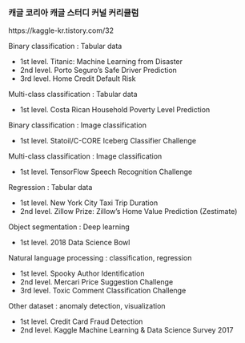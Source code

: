 <h3>캐글 코리아 캐글 스터디 커널 커리큘럼</h3>
https://kaggle-kr.tistory.com/32

Binary classification : Tabular data
- 1st level. Titanic: Machine Learning from Disaster
- 2nd level. Porto Seguro’s Safe Driver Prediction
- 3rd level. Home Credit Default Risk

Multi-class classification : Tabular data
- 1st level. Costa Rican Household Poverty Level Prediction

Binary classification : Image classification
- 1st level. Statoil/C-CORE Iceberg Classifier Challenge

Multi-class classification : Image classification
- 1st level. TensorFlow Speech Recognition Challenge

Regression : Tabular data
- 1st level. New York City Taxi Trip Duration
- 2nd level. Zillow Prize: Zillow’s Home Value Prediction (Zestimate)

Object segmentation : Deep learning
- 1st level. 2018 Data Science Bowl

Natural language processing : classification, regression
- 1st level. Spooky Author Identification
- 2nd level. Mercari Price Suggestion Challenge
- 3rd level. Toxic Comment Classification Challenge

Other dataset : anomaly detection, visualization
- 1st level. Credit Card Fraud Detection
- 2nd level. Kaggle Machine Learning & Data Science Survey 2017
